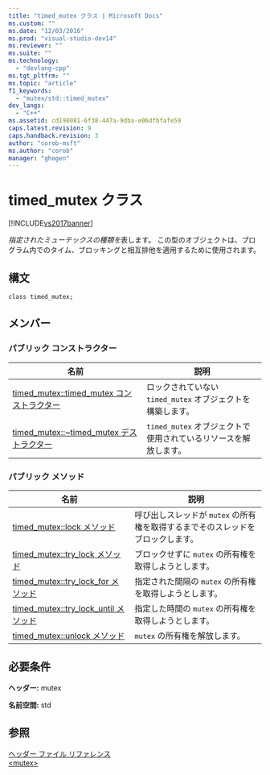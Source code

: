 ```yaml
---
title: "timed_mutex クラス | Microsoft Docs"
ms.custom: ""
ms.date: "12/03/2016"
ms.prod: "visual-studio-dev14"
ms.reviewer: ""
ms.suite: ""
ms.technology: 
  - "devlang-cpp"
ms.tgt_pltfrm: ""
ms.topic: "article"
f1_keywords: 
  - "mutex/std::timed_mutex"
dev_langs: 
  - "C++"
ms.assetid: cd198081-6f38-447a-9dba-e06dfbfafe59
caps.latest.revision: 9
caps.handback.revision: 3
author: "corob-msft"
ms.author: "corob"
manager: "ghogen"
---
```

# timed_mutex クラス
[!INCLUDE[vs2017banner](../assembler/inline/includes/vs2017banner.md)]

*指定されたミューテックスの種類を*表します。  この型のオブジェクトは、プログラム内でのタイム、ブロッキングと相互排他を適用するために使用されます。  
  
## 構文  
  
```  
class timed_mutex;  
```  
  
## メンバー  
  
### パブリック コンストラクター  
  
|名前|説明|  
|--------|--------|  
|[timed\_mutex::timed\_mutex コンストラクター](../Topic/timed_mutex::timed_mutex%20Constructor.md)|ロックされていない `timed_mutex` オブジェクトを構築します。|  
|[timed\_mutex::~timed\_mutex デストラクター](../Topic/timed_mutex::~timed_mutex%20Destructor.md)|`timed_mutex` オブジェクトで使用されているリソースを解放します。|  
  
### パブリック メソッド  
  
|名前|説明|  
|--------|--------|  
|[timed\_mutex::lock メソッド](../Topic/timed_mutex::lock%20Method.md)|呼び出しスレッドが `mutex` の所有権を取得するまでそのスレッドをブロックします。|  
|[timed\_mutex::try\_lock メソッド](../Topic/timed_mutex::try_lock%20Method.md)|ブロックせずに `mutex` の所有権を取得しようとします。|  
|[timed\_mutex::try\_lock\_for メソッド](../Topic/timed_mutex::try_lock_for%20Method.md)|指定された間隔の `mutex` の所有権を取得しようとします。|  
|[timed\_mutex::try\_lock\_until メソッド](../Topic/timed_mutex::try_lock_until%20Method.md)|指定した時間の `mutex` の所有権を取得しようとします。|  
|[timed\_mutex::unlock メソッド](../Topic/timed_mutex::unlock%20Method.md)|`mutex` の所有権を解放します。|  
  
## 必要条件  
 **ヘッダー:** mutex  
  
 **名前空間:** std  
  
## 参照  
 [ヘッダー ファイル リファレンス](../standard-library/cpp-standard-library-header-files.md)   
 [\<mutex\>](../standard-library/mutex.md)